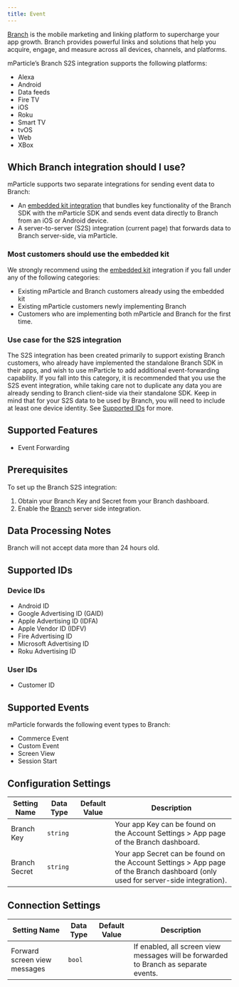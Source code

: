 ```yaml
---
title: Event
---
```


[Branch](https://branch.io/) is the mobile marketing and linking platform to supercharge your app growth. Branch provides powerful links and solutions that help you acquire, engage, and measure across all devices, channels, and platforms.

mParticle’s Branch S2S integration supports the following platforms:

* Alexa
* Android
* Data feeds
* Fire TV
* iOS
* Roku
* Smart TV
* tvOS
* Web
* XBox


## Which Branch integration should I use?

mParticle supports two separate integrations for sending event data to Branch:

* An [embedded kit integration](/integrations/branch-metrics/event/) that bundles key functionality of the Branch SDK with the mParticle SDK and sends event data directly to Branch from an iOS or Android device.
* A server-to-server (S2S) integration (current page) that forwards data to Branch server-side, via mParticle.

### Most customers should use the embedded kit

We strongly recommend using the [embedded kit](/integrations/branch-metrics/event/) integration if you fall under any of the following categories:

* Existing mParticle and Branch customers already using the embedded kit
* Existing mParticle customers newly implementing Branch
* Customers who are implementing both mParticle and Branch for the first time.

### Use case for the S2S integration

The S2S integration has been created primarily to support existing Branch customers, who already have implemented the standalone Branch SDK in their apps, and wish to use mParticle to add additional event-forwarding capability. If you fall into this category, it is recommended that you use the S2S event integration, while taking care not to duplicate any data you are already sending to Branch client-side via their standalone SDK. Keep in mind that for your S2S data to be used by Branch, you will need to include at least one device identity. See [Supported IDs](#supported-ids) for more.

<!--

The final use case for the S2S integration concerns web data. Since the embedded kit only supports iOS and Android, you may wish to use the S2S integration to send web data to branch, even if you have already implemented the embedded kit.

Note that the only available identifier for Web Data is Customer ID, so for your web event data to be used by Branch, you must include a Customer ID and you also must be setting Customer ID in your embedded kit implementation so that the your web data can be successfully matched to a user by Branch. See the [User Identity](/integrations/branch-metrics/event/#user-identity) section of the embedded kit docs for more.
-->

## Supported Features

* Event Forwarding

## Prerequisites

To set up the Branch S2S integration:
1.  Obtain your Branch Key and Secret from your Branch dashboard.  
2.  Enable the [Branch](https://help.branch.io/using-branch/docs/mparticle-import) server side integration.

## Data Processing Notes

Branch will not accept data more than 24 hours old.

## Supported IDs

### Device IDs  

* Android ID
* Google Advertising ID (GAID)
* Apple Advertising ID (IDFA)
* Apple Vendor ID (IDFV)
* Fire Advertising ID
* Microsoft Advertising ID
* Roku Advertising ID

### User IDs  

* Customer ID  

## Supported Events

mParticle forwards the following event types to Branch:

* Commerce Event
* Custom Event  
* Screen View
* Session Start

## Configuration Settings

| Setting Name| Data Type | Default Value | Description |
|-------------|----------|----------------|-----------------|
| Branch Key | `string` | | Your app Key can be found on the Account Settings > App page of the Branch dashboard. |
| Branch Secret | `string` | | Your app Secret can be found on the Account Settings > App page of the Branch dashboard (only used for server-side integration). |

## Connection Settings

| Setting Name |  Data Type | Default Value | Description |
| ---|---|---|---|
| Forward screen view messages | `bool` |  | If enabled, all screen view messages will be forwarded to Branch as separate events. |

